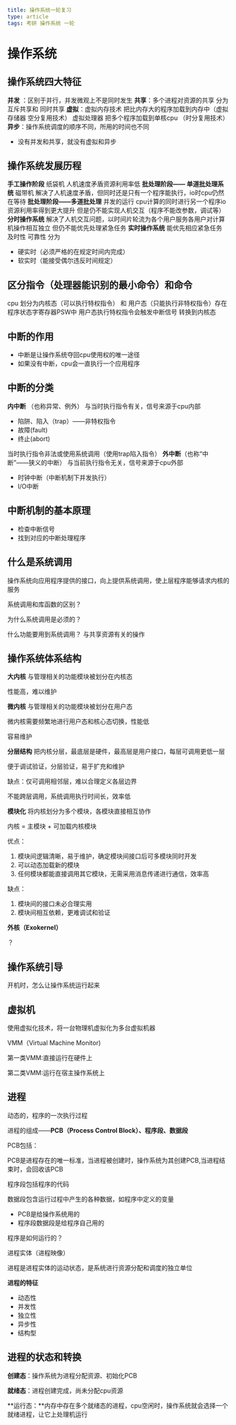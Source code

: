 ```yaml
title: 操作系统一轮复习
type: article
tags: 考研 操作系统 一轮
```

# 操作系统

##  操作系统四大特征

**并发** ：区别于并行，并发微观上不是同时发生
**共享**：多个进程对资源的共享 分为互斥共享和 同时共享
**虚拟**：虚拟内存技术 把比内存大的程序加载到内存中（虚拟存储器 空分复用技术）
虚拟处理器 把多个程序加载到单核cpu （时分复用技术）
**异步**：操作系统调度的顺序不同，所用的时间也不同

- 没有并发和共享，就没有虚拟和异步

## 操作系统发展历程

**手工操作阶段** 纸袋机 人机速度矛盾资源利用率低
**批处理阶段—— 单道批处理系统** 磁带机 解决了人机速度矛盾，但同时还是只有一个程序能执行，io时cpu仍然在等待
**批处理阶段——多道批处理** 并发的运行 cpu计算的同时进行另一个程序io 资源利用率得到更大提升 但是仍不能实现人机交互（程序不能改参数，调试等）
**分时操作系统** 解决了人机交互问题，以时间片轮流为各个用户服务各用户对计算机操作相互独立 但仍不能优先处理紧急任务
**实时操作系统** 能优先相应紧急任务 及时性 可靠性
分为

- 硬实时（必须严格的在规定时间内完成）
- 软实时（能接受偶尔违反时间规定）

## 区分指令（处理器能识别的最小命令）和命令
cpu 划分为内核态（可以执行特权指令） 和 用户态（只能执行非特权指令）存在程序状态字寄存器PSW中
用户态执行特权指令会触发中断信号 转换到内核态

## 中断的作用 

- 中断是让操作系统夺回cpu使用权的唯一途径
- 如果没有中断，cpu会一直执行一个应用程序

## 中断的分类 

**内中断** （也称异常、例外）
与当时执行指令有关，信号来源于cpu内部 

- 陷阱、陷入（trap）——非特权指令
- 故障(fault)
- 终止(abort)

当时执行指令非法或使用系统调用（使用trap陷入指令）
**外中断**（也称“中断”——狭义的中断）
与当前执行指令无关，信号来源于cpu外部

- 时钟中断（中断机制下并发执行）
- I/O中断

## 中断机制的基本原理

- 检查中断信号
- 找到对应的中断处理程序

## 什么是系统调用

操作系统向应用程序提供的接口，向上提供系统调用，使上层程序能够请求内核的服务

系统调用和库函数的区别？

为什么系统调用是必须的？

什么功能要用到系统调用？ 与共享资源有关的操作

## 操作系统体系结构

**大内核** 与管理相关的功能模块被划分在内核态

性能高，难以维护

**微内核** 与管理相关的功能模块被划分在用户态

微内核需要频繁地进行用户态和核心态切换，性能低

容易维护

**分层结构** 把内核分层，最底层是硬件，最高层是用户接口，每层可调用更低一层 

便于调试验证，分层验证，易于扩充和维护

缺点：仅可调用相邻层，难以合理定义各层边界

不能跨层调用，系统调用执行时间长，效率低

**模块化** 将内核划分为多个模块，各模块直接相互协作

内核 = 主模块 + 可加载内核模块

优点：

1. 模块间逻辑清晰，易于维护，确定模块间接口后可多模块同时开发
2. 可以动态加载新的模块
3. 任何模块都能直接调用其它模块，无需采用消息传递进行通信，效率高

缺点：

1. 模块间的接口未必合理实用
2. 模块间相互依赖，更难调试和验证

**外核（Exokernel）**

？

## 操作系统引导

开机时，怎么让操作系统运行起来

## 虚拟机

使用虚拟化技术，将一台物理机虚拟化为多台虚拟机器

VMM（Virtual Machine Monitor)

第一类VMM:直接运行在硬件上

第二类VMM:运行在宿主操作系统上

## 进程

动态的，程序的一次执行过程

进程的组成——**PCB（Process Control Block）、程序段、数据段**

PCB包括：

PCB是进程存在的唯一标准，当进程被创建时，操作系统为其创建PCB,当进程结束时，会回收该PCB

程序段包括程序的代码

数据段包含运行过程中产生的各种数据，如程序中定义的变量

- PCB是给操作系统用的
- 程序段数据段是给程序自己用的

程序是如何运行的？

进程实体（进程映像）

进程是进程实体的运动状态，是系统进行资源分配和调度的独立单位

**进程的特征**

- 动态性
- 并发性
- 独立性
- 异步性
- 结构型

## 进程的状态和转换

**创建态**：操作系统为进程分配资源、初始化PCB

**就绪态**：进程创建完成，尚未分配cpu资源

**运行态：**内存中存在多个就绪态的进程，cpu空闲时，操作系统就会选择一个就绪进程，让它上处理机运行

